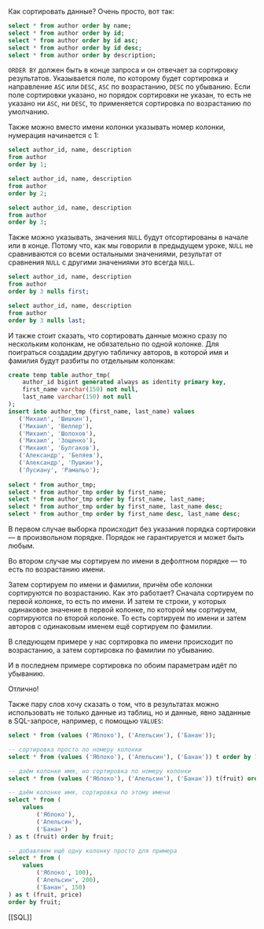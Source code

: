 
Как сортировать данные? Очень просто, вот так:

```sql
select * from author order by name;
select * from author order by id;
select * from author order by id asc;
select * from author order by id desc;
select * from author order by description;
```

`ORDER BY` должен быть в конце запроса и он отвечает за сортировку результатов. Указывается поле, по которому будет сортировка и направление `ASC` или `DESC`, `ASC` по возрастанию, `DESC` по убыванию. Если поле сортировки указано, но порядок сортировки не указан, то есть не указано ни `ASC`, ни `DESC`, то применяется сортировка по возрастанию по умолчанию.

Также можно вместо имени колонки указывать номер колонки, нумерация начинается с 1:

```sql
select author_id, name, description
from author
order by 1;

select author_id, name, description
from author
order by 2;

select author_id, name, description
from author
order by 3;
```

Также можно указывать, значения `NULL` будут отсортированы в начале или в конце. Потому что, как мы говорили в предыдущем уроке, `NULL` не сравниваются со всеми остальными значениями, результат от сравнения `NULL` с другими значениями это всегда `NULL`.

```sql
select author_id, name, description
from author
order by 3 nulls first;

select author_id, name, description
from author
order by 3 nulls last;
```

И также стоит сказать, что сортировать данные можно сразу по нескольким колонкам, не обязательно по одной колонке. Для поиграться создадим другую табличку авторов, в которой имя и фамилия будут разбиты по отдельным колонкам:

```sql
create temp table author_tmp(
    author_id bigint generated always as identity primary key,
    first_name varchar(150) not null,
    last_name varchar(150) not null
);
insert into author_tmp (first_name, last_name) values
   ('Михаил', 'Шишкин'),
   ('Михаил', 'Веллер'),
   ('Михаил', 'Шолохов'),
   ('Михаил', 'Зощенко'),
   ('Михаил', 'Булгаков'),
   ('Александр', 'Беляев'),
   ('Александр', 'Пушкин'),
   ('Лусиану', 'Рамальо');
   
select * from author_tmp;
select * from author_tmp order by first_name;
select * from author_tmp order by first_name, last_name;
select * from author_tmp order by first_name, last_name desc;
select * from author_tmp order by first_name desc, last_name desc;
```

В первом случае выборка происходит без указания порядка сортировки — в произвольном порядке. Порядок не гарантируется и может быть любым.

Во втором случае мы сортируем по имени в дефолтном порядке — то есть по возрастанию имени.

Затем сортируем по имени и фамилии, причём обе колонки сортируются по возрастанию. Как это работает? Сначала сортируем по первой колонке, то есть по имени. И затем те строки, у которых одинаковое значение в первой колонке, по которой мы сортируем, сортируются по второй колонке. То есть сортируем по имени и затем авторов с одинаковым именем ещё сортируем по фамилии.

В следующем примере у нас сортировка по имени происходит по возрастанию, а затем сортировка по фамилии по убыванию.

И в последнем примере сортировка по обоим параметрам идёт по убыванию.

Отлично!

Также пару слов хочу сказать о том, что в результатах можно использовать не только данные из таблиц, но и данные, явно заданные в SQL-запросе, например, с помощью `VALUES`:

```sql
select * from (values ('Яблоко'), ('Апельсин'), ('Банан'));

-- сортировка просто по номеру колонки
select * from (values ('Яблоко'), ('Апельсин'), ('Банан')) t order by 1;

-- даём колонке имя, но сортировка по номеру колонки
select * from (values ('Яблоко'), ('Апельсин'), ('Банан')) t(fruit) order by 1;

-- даём колонке имя, сортировка по этому имени
select * from (
    values
        ('Яблоко'),
        ('Апельсин'),
        ('Банан')
) as t (fruit) order by fruit;

-- добавляем ещё одну колонку просто для примера
select * from (
    values
        ('Яблоко', 100),
        ('Апельсин', 200),
        ('Банан', 150)
) as t (fruit, price)
order by fruit;
```


[[SQL]]